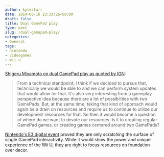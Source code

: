 ```yaml
---
author: kylestarr
date: 2014-06-18 23:33:26+00:00
draft: false
title: Dual GamePad play
type: post
slug: /dual-gamepad-play/
categories:
- General
tags:
- nintendo
- videogames
- wii u
---
```


[Shigeru Miyamoto on dual GamePad play as quoted by IGN](http://ign.com/articles/2014/06/18/miyamoto-on-the-potential-for-dual-gamepad-wii-u-games):

> From a technical standpoint, I think if we decided to pursue that, technically we would be able to and we can perform system updates that would allow for that. It's also very interesting from a gameplay perspective idea because there are a lot of possibilities with two GamePads. But, at the same time, taking that kind of approach would again be a drain on resources and require us to continue to utilize our development resources for that. So then it would become a question of where do we want to devote our resources: Is it to creating regular GamePad games, or creating games centered around two GamePads?

[Nintendo's E3 digital event](/2014/06/10/because-its-nintendo/) proved they are only scratching the surface of single GamePad interactivity. While it would show the power and unique experience of the Wii U, they are right to focus resources on foundation over decor.
